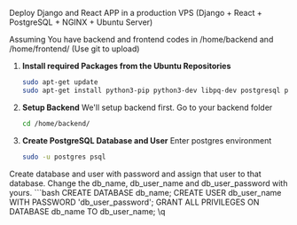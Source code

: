 Deploy Django and React APP in a production VPS (Django + React + PostgreSQL + NGINX + Ubuntu Server)

Assuming You have backend and frontend codes in /home/backend and /home/frontend/ (Use git to upload)

1. **Install required Packages from the Ubuntu Repositories**
    ```bash
    sudo apt-get update
    sudo apt-get install python3-pip python3-dev libpq-dev postgresql postgresql-contrib nginx

2. **Setup Backend**
We'll setup backend first. Go to your backend folder
    ```bash
    cd /home/backend/

3. **Create PostgreSQL Database and User**
Enter postgres environment
    ```bash
    sudo -u postgres psql

Create database and user with password and assign that user to that database. Change the db_name, db_user_name and db_user_password with yours.
    ```bash
    CREATE DATABASE db_name;
    CREATE USER db_user_name WITH PASSWORD 'db_user_password';
    GRANT ALL PRIVILEGES ON DATABASE db_name TO db_user_name;
    \q